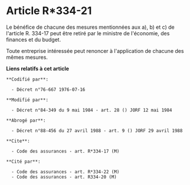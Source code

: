# Article R*334-21

Le bénéfice de chacune des mesures mentionnées aux a), b) et c) de l'article R. 334-17 peut être retiré par le ministre de
l'économie, des finances et du budget.

Toute entreprise intéressée peut renoncer à l'application de chacune des mêmes mesures.

**Liens relatifs à cet article**

	**Codifié par**:

	  - Décret n°76-667 1976-07-16

	**Modifié par**:

	  - Décret n°84-349 du 9 mai 1984 - art. 28 () JORF 12 mai 1984

	**Abrogé par**:

	  - Décret n°88-456 du 27 avril 1988 - art. 9 () JORF 29 avril 1988

	**Cite**:

	  - Code des assurances - art. R*334-17 (M)

	**Cité par**:

	  - Code des assurances - art. R*334-22 (M)
	  - Code des assurances - art. R334-20 (M)
